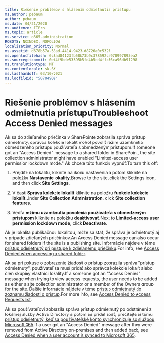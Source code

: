 ```yaml
---
title: Riešenie problémov s hlásením odmietnutia prístupu
ms.author: pebaum
author: pebaum
ms.date: 04/21/2020
ms.audience: ITPro
ms.topic: article
ms.service: o365-administration
ROBOTS: NOINDEX, NOFOLLOW
localization_priority: Normal
ms.assetid: d678b57a-53ad-4414-9423-d8726a0c532f
ms.openlocfilehash: 6c8ad84123fb58b73b9c378592ce970997893ea2
ms.sourcegitcommit: 0eb4f9bde53395b5fd4b5cd4ffc56ca96db91298
ms.translationtype: MT
ms.contentlocale: sk-SK
ms.lasthandoff: 03/10/2021
ms.locfileid: "50704909"
---
```

# <a name="troubleshoot-access-denied-messages"></a><span data-ttu-id="8253d-102">Riešenie problémov s hlásením odmietnutia prístupu</span><span class="sxs-lookup"><span data-stu-id="8253d-102">Troubleshoot Access Denied messages</span></span>

<span data-ttu-id="8253d-103">Ak sa do zdieľaného priečinka v SharePointe zobrazila správa prístup odmietnutý, správca kolekcie lokalít mohol povoliť režim uzamknutia obmedzeného prístupu používateľa s obmedzeným prístupom.</span><span class="sxs-lookup"><span data-stu-id="8253d-103">If someone got an "Access Denied" message to a shared folder in SharePoint, the site collection administrator might have enabled "Limited-access user permission lockdown mode."</span></span> <span data-ttu-id="8253d-104">Ak chcete túto funkciu vypnúť:</span><span class="sxs-lookup"><span data-stu-id="8253d-104">To turn this off:</span></span> 
  
1. <span data-ttu-id="8253d-105">Prejdite na lokalitu, kliknite na ikonu nastavenia a potom kliknite na položku **Nastavenie lokality**.</span><span class="sxs-lookup"><span data-stu-id="8253d-105">Browse to the site, click the Settings icon, and then click **Site Settings**.</span></span>
    
2. <span data-ttu-id="8253d-106">V časti **Správa kolekcie lokalít** kliknite na položku **funkcie kolekcie lokalít**.</span><span class="sxs-lookup"><span data-stu-id="8253d-106">Under **Site Collection Administration**, click **Site collection features**.</span></span>
    
3. <span data-ttu-id="8253d-107">Vedľa **režimu uzamknutia povolenia používateľa s obmedzeným prístupom** kliknite na položku **deaktivovať**.</span><span class="sxs-lookup"><span data-stu-id="8253d-107">Next to **Limited-access user permission lockdown mode**, click **Deactivate**.</span></span>
    
<span data-ttu-id="8253d-108">Ak je lokalita publikačnou lokalitou, môže sa stať, že správa je odmietnutý aj v prípade zdieľaných priečinkov.</span><span class="sxs-lookup"><span data-stu-id="8253d-108">An Access Denied message can also occur for shared folders if the site is a publishing site.</span></span> <span data-ttu-id="8253d-109">Informácie nájdete v téme [prístup odmietnutý pri prístupe k zdieľanému priečinku](https://answers.microsoft.com/windows/forum/windows_7-files/access-denied-to-share-folder/79fae49d-cddf-4845-8ac8-c141884d85fb).</span><span class="sxs-lookup"><span data-stu-id="8253d-109">For info, see [Access Denied when accessing a shared folder](https://answers.microsoft.com/windows/forum/windows_7-files/access-denied-to-share-folder/79fae49d-cddf-4845-8ac8-c141884d85fb).</span></span>
  
<span data-ttu-id="8253d-110">Ak sa pri pokuse o zobrazenie žiadostí o prístup zobrazila správa "prístup odmietnutý", používateľ sa musí pridať ako správca kolekcie lokalít alebo člen skupiny vlastníci lokality.</span><span class="sxs-lookup"><span data-stu-id="8253d-110">If a someone got an "Access Denied" message when trying to view access requests, the user needs to be added as either a site collection administrator or a member of the Owners group for the site.</span></span> <span data-ttu-id="8253d-111">Ďalšie informácie nájdete v téme [prístup odmietnutý do zoznamu žiadosti o prístup](https://go.microsoft.com/fwlink/?linkid=2004220).</span><span class="sxs-lookup"><span data-stu-id="8253d-111">For more info, see [Access Denied to Access Requests list](https://go.microsoft.com/fwlink/?linkid=2004220).</span></span>
  
<span data-ttu-id="8253d-112">Ak sa používateľovi zobrazila správa prístup odmietnutý po odstránení z lokálnej služby Active Directory a potom sa pridal späť, prečítajte si tému [prístup odmietnutý, keď sa používateľské konto synchronizuje so službou Microsoft 365](https://go.microsoft.com/fwlink/?linkid=2004318).</span><span class="sxs-lookup"><span data-stu-id="8253d-112">If a user got an "Access Denied" message after they were removed from Active Directory on-premises and then added back, see [Access Denied when a user account is synced to Microsoft 365](https://go.microsoft.com/fwlink/?linkid=2004318).</span></span>
  

